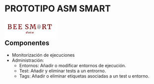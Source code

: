 # PROTOTIPO ASM SMART

[<img align="left" src="/src/components/Logo/logo.png" alt="español" width="170"/>](https://nextret.net/)


<br>
<br>


## Componentes

-   Monitorización de ejecuciones
-   Administración:
    -   Entornos: Añadir o modificar entornos de ejecución.
    -   Test: Añadir y eliminar tests a un entrorno.
    -   Tags: Añadir o eliminar etiquetas asociadas a un test u entorno.

